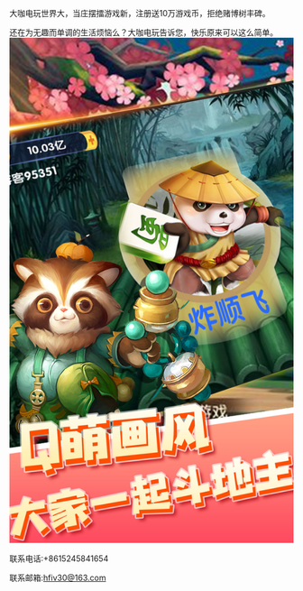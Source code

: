 大咖电玩世界大，当庄摆擂游戏新，注册送10万游戏币，拒绝赌博树丰碑。

还在为无趣而单调的生活烦恼么？大咖电玩告诉您，快乐原来可以这么简单。
![](0x0ss.jpg)

联系电话:+8615245841654

联系邮箱:hfiv30@163.com